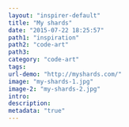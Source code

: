 ```yaml
---
layout: "inspirer-default"
title: "My shards"
date: "2015-07-22 18:25:57"
path1: "inspiration"
path2: "code-art"
path3:
category: "code-art"
tags:
url-demo: "http://myshards.com/"
image: "my-shards-1.jpg"
image-2: "my-shards-2.jpg"
intro:
description:
metadata: "true"
---
```

